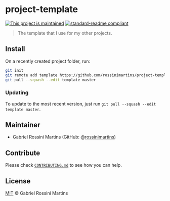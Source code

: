# project-template

[![This project is maintained](https://img.shields.io/badge/project%20status-maintained-brightgreen.svg?style=flat-square)](https://github.com/rossinimartins/project-status#maintained)
[![standard-readme compliant](https://img.shields.io/badge/readme%20style-standard-brightgreen.svg?style=flat-square)](https://github.com/RichardLitt/standard-readme)

> The template that I use for my other projects.

## Install

On a recently created project folder, run:

```bash
git init
git remote add template https://github.com/rossinimartins/project-template.git
git pull --squash --edit template master
```

### Updating

To update to the most recent version, just run `git pull --squash --edit template master`.

## Maintainer

* Gabriel Rossini Martins (GitHub: @[rossinimartins](https://github.com/rossinimartins))

## Contribute

Please check [`CONTRIBUTING.md`](CONTRIBUTING.md) to see how you can help. 

## License

[MIT](LICENSE.md) © Gabriel Rossini Martins
